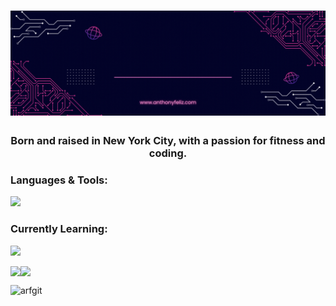 

<h1 align="center"><img src="https://github.com/arfgit/arfgit/blob/611570af1cfbb26991ce2a0fe1576ff09e454d96/af-header-finalv1.gif"/></h1>
<h3 align="center">Born and raised in New York City, with a passion for fitness and coding.</h3>



<h3 align="left">Languages & Tools:</h3>

<p align="left">
  <a href="https://skillicons.dev">
    <img src="https://skillicons.dev/icons?i=js,html,css,react,redux,express,mysql,postgres,tailwindcss,firebase,nextjs,webpack,git,linux,"/>
  </a>
</p>


<h3 align="left">Currently Learning:</h3>
<p align="left">
  <a href="https://skillicons.dev">
    <img src="https://skillicons.dev/icons?i=typescript,python,vite,docker" />
  </a>
</p>

<div style="display: flex;">
  <img src="https://github-readme-stats.vercel.app/api?username=arfgit&show_icons=true&theme=dark" />
  <img src="https://github-readme-streak-stats.herokuapp.com/?user=arfgit&show_icons=true&theme=dark" />
</div>



<p align="left"> <img src="https://komarev.com/ghpvc/?username=arfgit&label=Profile%20views&color=0e75b6&style=flat" alt="arfgit" /> </p>

